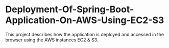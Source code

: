 # Deployment-Of-Spring-Boot-Application-On-AWS-Using-EC2-S3
This project describes how the application is deployed and accessed in the browser using the AWS instances EC2 &amp; S3.
